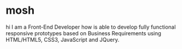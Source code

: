 # mosh
hi
I am a Front-End Developer how is able to develop fully functional responsive prototypes based on Business Requirements using HTML/HTML5, CSS3, JavaScript and JQuery.
